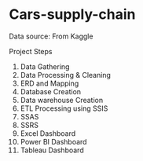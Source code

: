 # Cars-supply-chain

Data source:
From Kaggle 

Project Steps
1. Data Gathering
2. Data Processing & Cleaning
3. ERD and Mapping
4. Database Creation
5. Data warehouse Creation
6. ETL Processing using SSIS
7. SSAS
8. SSRS
9. Excel Dashboard
10. Power BI Dashboard
11. Tableau Dashboard
